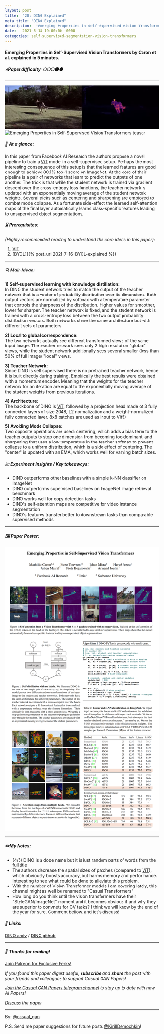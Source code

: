 ```yaml
---
layout: post
title:  "20: DINO Explained"
meta_title: "DINO Explained"
description:  "Emerging Properties in Self-Supervised Vision Transformers by Caron et al. explained in 5 minutes."
date:   2021-5-18 19:00:00 -0000
categories: self-supervised-segmentation-vision-transformers
---
```


#### Emerging Properties in Self-Supervised Vision Transformers by Caron et al. explained in 5 minutes.

##### ⭐️Paper difficulty: 🌕🌕🌕🌑🌑

***

![Emerging Properties in Self-Supervised Vision Transformers teaser](/assets/images/dino_teaser_2.webp "DINO teaser")
![Emerging Properties in Self-Supervised Vision Transformers teaser](/assets/images/dino_teaser_1.gif "DINO teaser")

##### 🎯 At a glance:

In this paper from Facebook AI Research the authors propose a novel pipeline to train a [ViT](https://t.me/casual_gan/33) model in a self-supervised setup. Perhaps the most interesting consequence of this setup is that the learned features are good enough to achieve 80.1% top-1 score on ImageNet. At the core of their pipeline is a pair of networks that learn to predict the outputs of one another. The trick is that while the student network is trained via gradient descent over the cross-entropy loss functions, the teacher network is updated with an exponentially moving average of the student network weights. Several tricks such as centering and sharpening are employed to combat mode collapse. As a fortunate side-effect the learned self-attention maps of the final layer automatically learns class-specific features leading to unsupervised object segmentations.

##### ⌛️ Prerequisites:

*(Highly recommended reading to understand the core ideas in this paper):*  
1) [ViT](https://t.me/casual_gan/33)  
2) [BYOL]({% post_url 2021-7-16-BYOL-explained %})

***

##### 🔍 Main Ideas:

**1) Self-supervised learning with knowledge distillation:**  
In DINO the student network tries to match the output of the teacher network that is a vector of probability distribution over its dimensions. Both output vectors are normalized by softmax with a temperature parameter that controls the sharpness of the distribution. Higher values for smoother, lower for sharper. The teacher network is fixed, and the student network is trained with a cross-entropy loss between the two output probability distribution vectors. Both networks share the same architecture but with different sets of parameters

**2) Local to global correspondence:**  
The two networks actually see different transformed views of the same input image. The teacher network sees only 2 high resolution "global" views, while the student network additionally sees several smaller (less than 50% of full image) "local" views.

**3) Teacher Network:**  
Since DINO is self supervised there is no pretrained teacher network, hence it is built directly during training. Empirically the best results were obtained with a momentum encoder. Meaning that the weights for the teacher network for an iteration are equal to the exponentially moving average of the student weights from previous iterations.

**4) Architecture:**  
The backbone of DINO is [ViT](https://t.me/casual_gan/33), followed by a projection head made of 3 fully connected layers of size 2048, L2 normalization and a weight-normalized fully connected layer. 8x8 patches are used as input to [Vit](https://t.me/casual_gan/33)5)

**5) Avoiding Mode Collapse:**  
Two opposite operations are used: centering, which adds a bias term to the teacher outputs to stop one dimension from becoming too dominant, and sharpening that uses a low temperature in the teacher softmax to prevent collapse to a uniform distribution, which is a side effect of centering. The "center" is updated with an EMA, which works well for varying batch sizes.

##### 📈 Experiment insights / Key takeaways:

- DINO outperforms other baselines with a simple k-NN classifier on ImageNet
- DINO outperforms supervised baselines on ImageNet image retrieval benchmark
- DINO works well for copy detection tasks
- DINO's self-attention maps are competitive for video instance segmentation
- DINO's features transfer better to downstream tasks than comparable supervised methods

***

##### 🖼️ Paper Poster:

![Emerging Properties in Self-Supervised Vision Transformers paper poster](/assets/images/dino.png "DINO Paper Poster")

***

##### ✏️My Notes:

- (4/5) DINO is a dope name but it is just random parts of words from the full title
- The authors decrease the spatial sizes of patches (compared to [ViT](https://t.me/casual_gan/33)), which obviously boosts accuracy, but harms memory and performance. Interesting to see what could be done to alleviate this problem.
- With the number of Vision Transformer models I am covering lately, this channel might as well be renamed to "Casual Transformers"
- How long do you think until the vision transformers have their "StyleGAN/ImageNet" moment and it becomes obvious if and why they are superior to convnets for CV tasks? I think we will know by the end of the year for sure. Comment bellow, and let's discuss!

##### 🔗 Links:
[DINO arxiv](https://arxiv.org/pdf/2104.14294v1.pdf) / [DINO github](https://github.com/facebookresearch/dino)

***

##### 👋 Thanks for reading!

<a href="https://www.patreon.com/bePatron?u=53448948" data-patreon-widget-type="become-patron-button">Join Patreon for Exclusive Perks!</a><script async src="https://c6.patreon.com/becomePatronButton.bundle.js"></script>

*If you found this paper digest useful, **subscribe** and **share** the post with your friends and colleagues to support Casual GAN Papers!*

*[Join the Casual GAN Papers telegram channel](https://t.me/joinchat/KeutnzlvetRkZGZi) to stay up to date with new AI Papers!*

*[Discuss](https://t.me/casual_gans_chat) the paper*

***

By: [@casual_gan](https://t.me/joinchat/KeutnzlvetRkZGZi)

P.S. Send me paper suggestions for future posts
[@KirillDemochkin](mailto:kdemochkin@gmail.com)!
